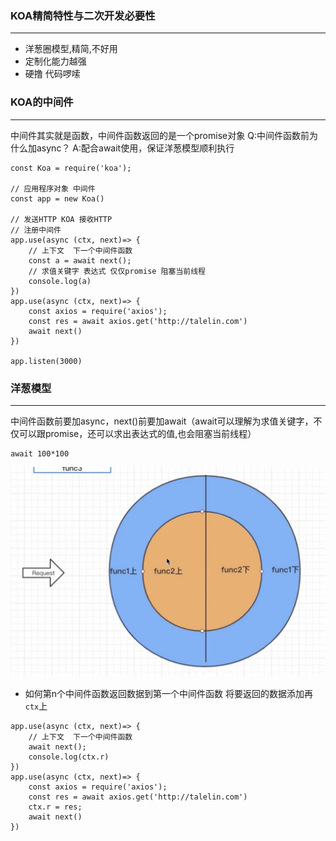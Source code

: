 ### KOA精简特性与二次开发必要性
---
* 洋葱圈模型,精简,不好用
* 定制化能力越强
* 硬撸 代码啰嗦

### KOA的中间件
---
中间件其实就是函数，中间件函数返回的是一个promise对象
Q:中间件函数前为什么加async？
A:配合await使用，保证洋葱模型顺利执行
```
const Koa = require('koa');

// 应用程序对象 中间件
const app = new Koa()

// 发送HTTP KOA 接收HTTP
// 注册中间件
app.use(async (ctx, next)=> {
    // 上下文  下一个中间件函数
    const a = await next();
    // 求值关键字 表达式 仅仅promise 阻塞当前线程
    console.log(a)
})
app.use(async (ctx, next)=> {
    const axios = require('axios');
    const res = await axios.get('http://talelin.com')
    await next()
})

app.listen(3000)

```
### 洋葱模型
---
中间件函数前要加async，next()前要加await（await可以理解为求值关键字，不仅可以跟promise，还可以求出表达式的值,也会阻塞当前线程）
```
await 100*100
```
<img src="./images/onion.png" />

* 如何第n个中间件函数返回数据到第一个中间件函数
将要返回的数据添加再`ctx`上
```
app.use(async (ctx, next)=> {
    // 上下文  下一个中间件函数
    await next();
    console.log(ctx.r)
})
app.use(async (ctx, next)=> {
    const axios = require('axios');
    const res = await axios.get('http://talelin.com')
    ctx.r = res;
    await next()
})
```